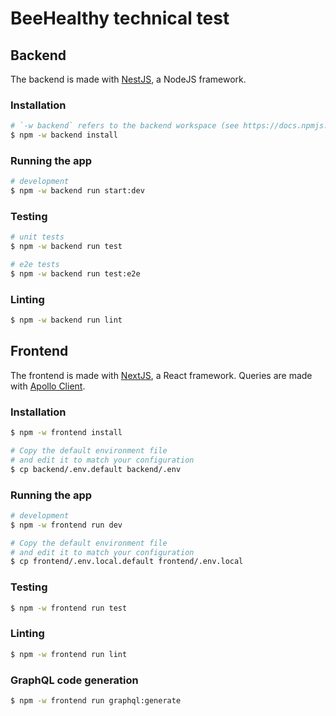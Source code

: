 # BeeHealthy technical test

## Backend

The backend is made with [NestJS](https://nestjs.com/), a NodeJS framework.

### Installation

```bash
# `-w backend` refers to the backend workspace (see https://docs.npmjs.com/cli/v7/using-npm/workspaces)
$ npm -w backend install
```

### Running the app

```bash
# development
$ npm -w backend run start:dev
```

### Testing

```bash
# unit tests
$ npm -w backend run test

# e2e tests
$ npm -w backend run test:e2e
```

### Linting

```bash
$ npm -w backend run lint
```

## Frontend

The frontend is made with [NextJS](https://nextjs.org/), a React framework. Queries are made with [Apollo Client](https://www.apollographql.com/docs/react/).

### Installation

```bash
$ npm -w frontend install

# Copy the default environment file
# and edit it to match your configuration
$ cp backend/.env.default backend/.env
```

### Running the app

```bash
# development
$ npm -w frontend run dev

# Copy the default environment file
# and edit it to match your configuration
$ cp frontend/.env.local.default frontend/.env.local
```

### Testing

```bash
$ npm -w frontend run test
```

### Linting

```bash
$ npm -w frontend run lint
```

### GraphQL code generation

```bash
$ npm -w frontend run graphql:generate
```

